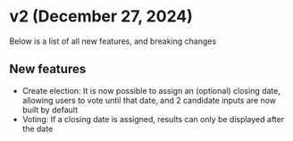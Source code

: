 # v2 (December 27, 2024)

Below is a list of all new features, and breaking changes

## New features

- Create election: It is now possible to assign an (optional) closing date, allowing users to vote until that date, and 2 candidate inputs are now built by default
- Voting: If a closing date is assigned, results can only be displayed after the date